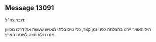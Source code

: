 ## Message 13091

דובר צה"ל:

חיל האוויר יירט בהצלחה לפני זמן קצר, כלי טיס בלתי מאויש שעשה את דרכו מכיוון מזרח ולא חצה לשטח הארץ.

